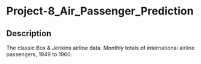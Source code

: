 # Project-8_Air_Passenger_Prediction

## Description
The classic Box & Jenkins airline data. Monthly totals of international airline passengers, 1949 to 1960.
